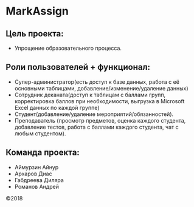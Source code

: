 # MarkAssign
## Цель проекта:
- Упрощение образовательного процесса.

## Роли пользователей + функционал:
- Супер-администратор(есть доступ к базе данных, работа с её основными таблицами, добавление/изменение/удаление данных)
- Сотрудник деканата(доступ к таблицам с баллами групп, корректировка баллов при необходимости, выгрузка в Microsoft Excel данных по каждой группе)
- Студент(добавление/удаление мероприятий/обязанностей).
- Преподаватель (просмотр предметов, оценка каждого студента, добавление тестов, работа с баллами каждого студента, чат с любым студентом).

## Команда проекта:
- Аймурзин Айнур
- Архаров Диас
- Габдреева Диляра
- Романов Андрей

©2018

